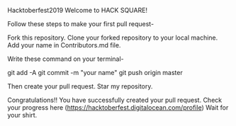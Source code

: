 Hacktoberfest2019
Welcome to HACK SQUARE!

Follow these steps to make your first pull request-

Fork this repository.
Clone your forked repository to your local machine.
Add your name in Contributors.md file.

Write these command on your terminal-

git add -A
git commit -m "your name"
git push origin master

Then create your pull request.
Star my repository.


Congratulations!! You have successfully created your pull request.
Check your progress here (https://hacktoberfest.digitalocean.com/profile)
Wait for your shirt.
